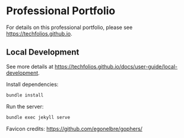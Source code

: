 # Professional Portfolio

For details on this professional portfolio, please see https://techfolios.github.io.

## Local Development

See more details at https://techfolios.github.io/docs/user-guide/local-development.

Install dependencies:

```bash
bundle install
```

Run the server:

```bash
bundle exec jekyll serve
```

Favicon credits: https://github.com/egonelbre/gophers/